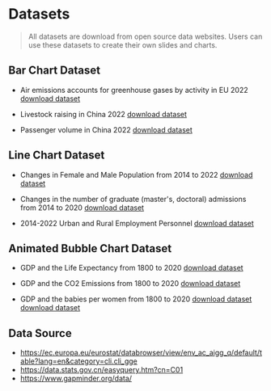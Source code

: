 # Datasets

> All datasets are download from open source data websites. Users can use these datasets to create their own slides and charts.

## Bar Chart Dataset

* Air emissions accounts for greenhouse gases by activity in EU 2022
[download dataset](./dist/bar/air_emissions.csv)

* Livestock raising in China 2022 
[download dataset](./dist/bar/animal_population.csv)

* Passenger volume in China 2022
[download dataset](./dist/bar/transport.csv)

## Line Chart Dataset
* Changes in Female and Male Population from 2014 to 2022
[download dataset](./dist/line/female_male.csv)

* Changes in the number of graduate (master's, doctoral) admissions from 2014 to 2020
[download dataset](./dist/line/grad_student.csv)

* 2014-2022 Urban and Rural Employment Personnel
[download dataset](./dist/line/urban_rural.csv)

## Animated Bubble Chart Dataset
* GDP and the Life Expectancy from 1800 to 2020
[download dataset](./dist/bubble/gdp_life_expectancy.csv)

* GDP and the CO2 Emissions from 1800 to 2020
[download dataset](./dist/bubble/gdp_co2.csv)

* GDP and the babies per women from 1800 to 2020
[download dataset](./dist/bubble/gdp_babies.csv)
<a href="/dataset/dist/bubble/gdp_babies.csv" download>download dataset</a>


## Data Source
* https://ec.europa.eu/eurostat/databrowser/view/env_ac_aigg_q/default/table?lang=en&category=cli.cli_gge
* https://data.stats.gov.cn/easyquery.htm?cn=C01
* https://www.gapminder.org/data/